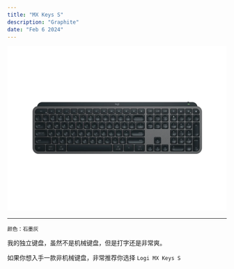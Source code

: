 ```yaml
---
title: "MX Keys S"
description: "Graphite"
date: "Feb 6 2024"
---
```

![thumbnail](main.webp)

---

```plaintext
颜色：石墨灰
```

我的独立键盘，虽然不是机械键盘，但是打字还是非常爽。

如果你想入手一款非机械键盘，非常推荐你选择 `Logi MX Keys S`